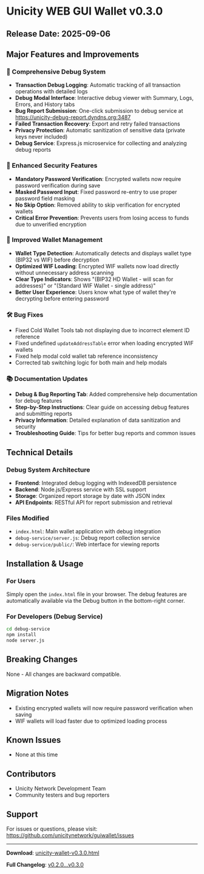 # Unicity WEB GUI Wallet v0.3.0

## Release Date: 2025-09-06

## Major Features and Improvements

### 🐛 Comprehensive Debug System
- **Transaction Debug Logging**: Automatic tracking of all transaction operations with detailed logs
- **Debug Modal Interface**: Interactive debug viewer with Summary, Logs, Errors, and History tabs
- **Bug Report Submission**: One-click submission to debug service at https://unicity-debug-report.dyndns.org:3487
- **Failed Transaction Recovery**: Export and retry failed transactions
- **Privacy Protection**: Automatic sanitization of sensitive data (private keys never included)
- **Debug Service**: Express.js microservice for collecting and analyzing debug reports

### 🔐 Enhanced Security Features
- **Mandatory Password Verification**: Encrypted wallets now require password verification during save
- **Masked Password Input**: Fixed password re-entry to use proper password field masking
- **No Skip Option**: Removed ability to skip verification for encrypted wallets
- **Critical Error Prevention**: Prevents users from losing access to funds due to unverified encryption

### 💼 Improved Wallet Management
- **Wallet Type Detection**: Automatically detects and displays wallet type (BIP32 vs WIF) before decryption
- **Optimized WIF Loading**: Encrypted WIF wallets now load directly without unnecessary address scanning
- **Clear Type Indicators**: Shows "(BIP32 HD Wallet - will scan for addresses)" or "(Standard WIF Wallet - single address)"
- **Better User Experience**: Users know what type of wallet they're decrypting before entering password

### 🛠️ Bug Fixes
- Fixed Cold Wallet Tools tab not displaying due to incorrect element ID reference
- Fixed undefined `updateAddressTable` error when loading encrypted WIF wallets
- Fixed help modal cold wallet tab reference inconsistency
- Corrected tab switching logic for both main and help modals

### 📚 Documentation Updates
- **Debug & Bug Reporting Tab**: Added comprehensive help documentation for debug features
- **Step-by-Step Instructions**: Clear guide on accessing debug features and submitting reports
- **Privacy Information**: Detailed explanation of data sanitization and security
- **Troubleshooting Guide**: Tips for better bug reports and common issues

## Technical Details

### Debug System Architecture
- **Frontend**: Integrated debug logging with IndexedDB persistence
- **Backend**: Node.js/Express service with SSL support
- **Storage**: Organized report storage by date with JSON index
- **API Endpoints**: RESTful API for report submission and retrieval

### Files Modified
- `index.html`: Main wallet application with debug integration
- `debug-service/server.js`: Debug report collection service
- `debug-service/public/`: Web interface for viewing reports

## Installation & Usage

### For Users
Simply open the `index.html` file in your browser. The debug features are automatically available via the Debug button in the bottom-right corner.

### For Developers (Debug Service)
```bash
cd debug-service
npm install
node server.js
```

## Breaking Changes
None - All changes are backward compatible.

## Migration Notes
- Existing encrypted wallets will now require password verification when saving
- WIF wallets will load faster due to optimized loading process

## Known Issues
- None at this time

## Contributors
- Unicity Network Development Team
- Community testers and bug reporters

## Support
For issues or questions, please visit: https://github.com/unicitynetwork/guiwallet/issues

---

**Download**: [unicity-wallet-v0.3.0.html](https://github.com/unicitynetwork/guiwallet/releases/download/v0.3.0/unicity-wallet-v0.3.0.html)

**Full Changelog**: [v0.2.0...v0.3.0](https://github.com/unicitynetwork/guiwallet/compare/v0.2.0...v0.3.0)